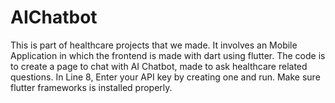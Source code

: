 # AIChatbot
This is part of healthcare projects that we made. It involves an Mobile Application in which the frontend is made with dart using flutter. The code is to create a page to chat with AI Chatbot, made to ask healthcare related questions. 
In Line 8, Enter your API key by creating one and run.
Make sure flutter frameworks is installed properly.
